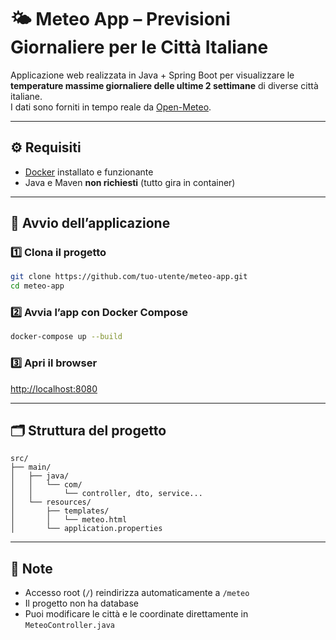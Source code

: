 # 🌤️ Meteo App – Previsioni Giornaliere per le Città Italiane

Applicazione web realizzata in Java + Spring Boot per visualizzare le **temperature massime giornaliere delle ultime 2 settimane** di diverse città italiane.  
I dati sono forniti in tempo reale da [Open-Meteo](https://open-meteo.com/).

---

## ⚙️ Requisiti

- [Docker](https://www.docker.com/) installato e funzionante  
- Java e Maven **non richiesti** (tutto gira in container)

---

## 🚀 Avvio dell’applicazione

### 1️⃣ Clona il progetto

```bash
git clone https://github.com/tuo-utente/meteo-app.git
cd meteo-app
```

### 2️⃣ Avvia l’app con Docker Compose

```bash
docker-compose up --build
```

### 3️⃣ Apri il browser

[http://localhost:8080](http://localhost:8080)

---

## 🗂️ Struttura del progetto

```
src/
├── main/
│   ├── java/
│   │   └── com/
│   │       └── controller, dto, service...
│   └── resources/
│       ├── templates/
│       │   └── meteo.html
│       └── application.properties
```

---

## 📝 Note

- Accesso root (`/`) reindirizza automaticamente a `/meteo`
- Il progetto non ha database
- Puoi modificare le città e le coordinate direttamente in `MeteoController.java`

